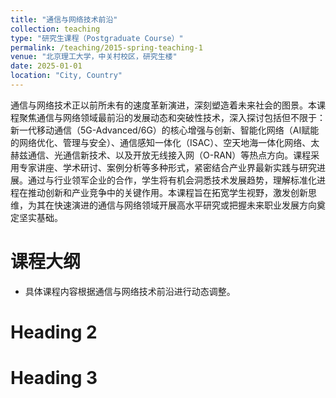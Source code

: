 ```yaml
---
title: "通信与网络技术前沿"
collection: teaching
type: "研究生课程（Postgraduate Course）"
permalink: /teaching/2015-spring-teaching-1
venue: "北京理工大学，中关村校区，研究生楼"
date: 2025-01-01
location: "City, Country"
---
```


通信与网络技术正以前所未有的速度革新演进，深刻塑造着未来社会的图景。本课程聚焦通信与网络领域最前沿的发展动态和突破性技术，深入探讨包括但不限于：新一代移动通信（5G-Advanced/6G）的核心增强与创新、智能化网络（AI赋能的网络优化、管理与安全）、通信感知一体化（ISAC）、空天地海一体化网络、太赫兹通信、光通信新技术、以及开放无线接入网（O-RAN）等热点方向。课程采用专家讲座、学术研讨、案例分析等多种形式，紧密结合产业界最新实践与研究进展。通过与行业领军企业的合作，学生将有机会洞悉技术发展趋势，理解标准化进程在推动创新和产业竞争中的关键作用。本课程旨在拓宽学生视野，激发创新思维，为其在快速演进的通信与网络领域开展高水平研究或把握未来职业发展方向奠定坚实基础。

课程大纲
======
* 具体课程内容根据通信与网络技术前沿进行动态调整。

Heading 2
======

Heading 3
======
